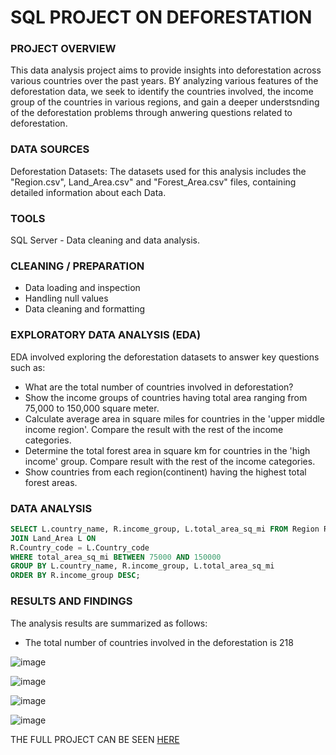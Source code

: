 # SQL PROJECT ON DEFORESTATION

### PROJECT OVERVIEW

This data analysis project aims to provide insights into deforestation across various countries over the past years. BY analyzing various features of the deforestation data, we seek to identify the countries involved, the income group of the countries in various regions, and gain a deeper understsnding of the deforestation problems through anwering questions related to deforestation.

### DATA SOURCES

Deforestation Datasets: The datasets used for this analysis includes the "Region.csv", Land_Area.csv" and "Forest_Area.csv" files, containing detailed information about each Data.

### TOOLS

SQL Server - Data cleaning and data analysis.

### CLEANING / PREPARATION

- Data loading and inspection
- Handling null values
- Data cleaning and formatting

### EXPLORATORY DATA ANALYSIS (EDA)

EDA involved exploring the deforestation datasets to answer key questions such as:
- What are the total number of countries involved in deforestation? 
- Show the income groups of countries having total area ranging from 75,000 to 150,000 square meter.
- Calculate average area in square miles for countries in the 'upper middle income region'. Compare the result with the rest of the income categories.
- Determine the total forest area in square km for countries in the 'high income' group. Compare result with the rest of the income categories.
- Show countries from each region(continent) having the highest total forest areas. 

### DATA ANALYSIS

~~~SQL
SELECT L.country_name, R.income_group, L.total_area_sq_mi FROM Region R
JOIN Land_Area L ON 
R.Country_code = L.Country_code
WHERE total_area_sq_mi BETWEEN 75000 AND 150000
GROUP BY L.country_name, R.income_group, L.total_area_sq_mi
ORDER BY R.income_group DESC;
~~~

### RESULTS AND FINDINGS

The analysis results are summarized as follows:

 - The total number of countries involved in the deforestation is 218

![image](https://github.com/Mercy-Coker/SQL/assets/163846267/ec596eda-6774-4e85-accd-d776edb78da1)

![image](https://github.com/Mercy-Coker/SQL/assets/163846267/02034ac1-7e2c-449d-b144-8ef1d3b9020f)

![image](https://github.com/Mercy-Coker/SQL/assets/163846267/f0ad4075-b601-4334-9d68-3b6493afe77a)

![image](https://github.com/Mercy-Coker/SQL/assets/163846267/22a08c96-c715-41bf-bbd8-be81236ec58a)

THE FULL PROJECT CAN BE SEEN [HERE](https://github.com/Mercy-Coker/SQL/blob/main/SQL_PROJECT..sql)
